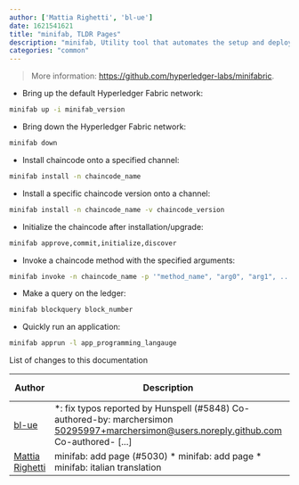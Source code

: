 ```yaml
---
author: ['Mattia Righetti', 'bl-ue']
date: 1621541621
title: "minifab, TLDR Pages"
description: "minifab, Utility tool that automates the setup and deployment of Hyperledger Fabric networks."
categories: "common"
---
```

> More information: <https://github.com/hyperledger-labs/minifabric>.

- Bring up the default Hyperledger Fabric network:

```bash
minifab up -i minifab_version
```

- Bring down the Hyperledger Fabric network:

```bash
minifab down
```

- Install chaincode onto a specified channel:

```bash
minifab install -n chaincode_name
```

- Install a specific chaincode version onto a channel:

```bash
minifab install -n chaincode_name -v chaincode_version
```

- Initialize the chaincode after installation/upgrade:

```bash
minifab approve,commit,initialize,discover
```

- Invoke a chaincode method with the specified arguments:

```bash
minifab invoke -n chaincode_name -p '"method_name", "arg0", "arg1", ...'
```

- Make a query on the ledger:

```bash
minifab blockquery block_number
```

- Quickly run an application:

```bash
minifab apprun -l app_programming_langauge
```
List of changes to this documentation


Author | Description | ISO 8601 Date | GitHub link
------|-----|-----|-----
[bl-ue](mailto:54780737+bl-ue@users.noreply.github.com) | *: fix typos reported by Hunspell (#5848) Co-authored-by: marchersimon <50295997+marchersimon@users.noreply.github.com> Co-authored- [...] | 2021-05-20T22:13:41 | [8ebd171d6f00](https://github.com/tldr-pages/tldr/commit/8ebd171d6f001698709fefc02b1fd5cc9f3a99c4)
[Mattia Righetti](mailto:matt95.righetti@gmail.com) | minifab: add page (#5030) * minifab: add page * minifab: italian translation | 2021-01-01T23:29:19 | [f8f15709368d](https://github.com/tldr-pages/tldr/commit/f8f15709368d9b43325eb517c8256f71f65cc1e5)

